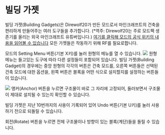 # 빌딩 가젯

빌딩 가젯(Building Gadgets)은 Direwolf20가 만든 모드로서 마인크래프트의 건축을 편리하게 만들어주는 여러 도구들을 추가합니다.
(*역주: Direwolf20는 주로 모드팩 생존기를 올리는 외국 마인크래프트 유튜버입니다.)
[여기를 클릭해 모드의 공식 위키의 내용을 읽어볼 수 있습니다](https://github.com/Direwolf20-MC/BuildingGadgets/wiki)
모든 가젯들은 작동하기 위해 RF를 필요로합니다.


모드의 Setting Menu 버튼(기본 X키)를 눌러 원형의 메뉴를 열 수 있습니다.
![](radial.png)
원형 메뉴는 들고있는 도구에 따라 다른 설정들이 포함되어 있습니다. 빌딩 가젯(Building Gadget)의 경우에는 중앙 원형의 각각의 버튼은 건축 모드를, 오른쪽 버튼들은 선택된 건축 모드에 대한 옵션을, 왼쪽 버튼은 블록을 어떤 식으로 설치할지를 설정하는 버튼들이 있습니다.

![](/copypaste/paste.png)
앵커(Anchor) 버튼을 누르면 구조물이 바로 그 자리에 고정되어, 둘러보면서 구조물이 제대로 설치될 수 있는지 확인할 수 있습니다.

빌딩 가젯은 지난 10번까지의 사용이 기록되어 있어 Undo 버튼(기본 U키)를 눌러 사용하기 전으로 되돌릴 수 있습니다.

회전(Rotate) 버튼을 누르면 전체 구조물이나 방향이 있는 블록(계단)들을 돌릴 수 있습니다.
